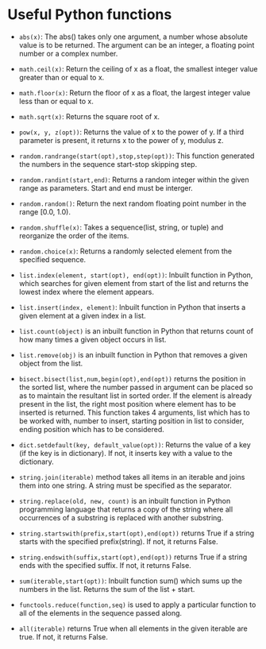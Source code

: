 # Useful Python functions
- `abs(x)`: The abs() takes only one argument, a number whose absolute value is to be returned. The argument can be an integer, a floating point number or a complex number.  
- `math.ceil(x)`: Return the ceiling of x as a float, the smallest integer value greater than or equal to x.
- `math.floor(x)`: Return the floor of x as a float, the largest integer value less than or equal to x.
- `math.sqrt(x)`: Returns the square root of x.
- `pow(x, y, z(opt))`: Returns the value of x to the power of y. If a third parameter is present, it returns x to the power of y, modulus z.  
- `random.randrange(start(opt),stop,step(opt))`: This function generated the numbers in the sequence start-stop skipping step.  
- `random.randint(start,end)`: Returns a random integer within the given range as parameters. Start and end must be interger.
- `random.random()`: Return the next random floating point number in the range [0.0, 1.0).

- `random.shuffle(x)`: Takes a sequence(list, string, or tuple) and reorganize the order of the items.
- `random.choice(x)`: Returns a randomly selected element from the specified sequence.

- `list.index(element, start(opt), end(opt))`: Inbuilt function in Python, which searches for given element from start of the list and returns the lowest index where the element appears.
- `list.insert(index, element)`: Inbuilt function in Python that inserts a given element at a given index in a list.
- `list.count(object)` is an inbuilt function in Python that returns count of how many times a given object occurs in list.
- `list.remove(obj)` is an inbuilt function in Python that removes a given object from the list.
- `bisect.bisect(list,num,begin(opt),end(opt))` returns the position in the sorted list, where the number passed in argument can be placed so as to maintain the resultant list in sorted order. If the element is already present in the list, the right most position where element has to be inserted is returned. This function takes 4 arguments, list which has to be worked with, number to insert, starting position in list to consider, ending position which has to be considered.
- `dict.setdefault(key, default_value(opt))`: Returns the value of a key (if the key is in dictionary). If not, it inserts key with a value to the dictionary.
- `string.join(iterable)` method takes all items in an iterable and joins them into one string. A string must be specified as the separator.
- `string.replace(old, new, count)` is an inbuilt function in Python programming language that returns a copy of the string where all occurrences of a substring is replaced with another substring.
- `string.startswith(prefix,start(opt),end(opt))` returns True if a string starts with the specified prefix(string). If not, it returns False.
- `string.endswith(suffix,start(opt),end(opt))` returns True if a string ends with the specified suffix. If not, it returns False.
- `sum(iterable,start(opt))`: Inbuilt function sum() which sums up the numbers in the list. Returns the sum of the list + start. 
- `functools.reduce(function,seq)` is used to apply a particular function to all of the elements in the sequence passed along.
- `all(iterable)` returns True when all elements in the given iterable are true. If not, it returns False.
